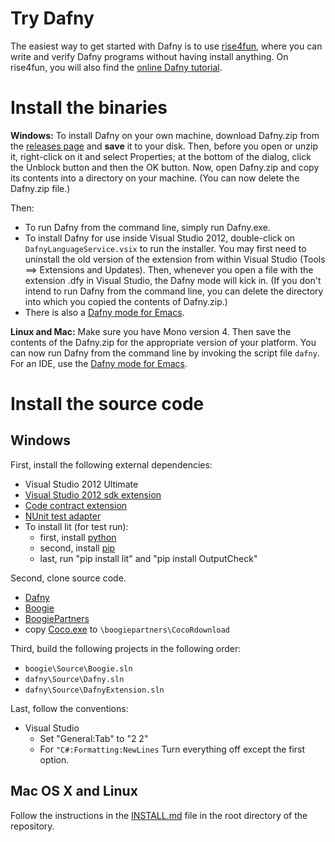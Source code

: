 Try Dafny
=========

The easiest way to get started with Dafny is to use [rise4fun](http://rise4fun.com/dafny), where you can write and verify Dafny programs without having install anything. On rise4fun, you will also find the [online Dafny tutorial](http://rise4fun.com/Dafny/tutorial/guide).

Install the binaries
====================

**Windows:** To install Dafny on your own machine, download Dafny.zip from the [releases page](https://github.com/Microsoft/dafny/releases) and **save** it to your disk. Then, before you open or unzip it, right-click on it and select Properties; at the bottom of the dialog, click the Unblock button and then the OK button. Now, open Dafny.zip and copy its contents into a directory on your machine. (You can now delete the Dafny.zip file.)

Then:

-   To run Dafny from the command line, simply run Dafny.exe.
-   To install Dafny for use inside Visual Studio 2012, double-click on `DafnyLanguageService.vsix` to run the installer. You may first need to uninstall the old version of the extension from within Visual Studio (Tools ==\> Extensions and Updates). Then, whenever you open a file with the extension .dfy in Visual Studio, the Dafny mode will kick in. (If you don't intend to run Dafny from the command line, you can delete the directory into which you copied the contents of Dafny.zip.)
-   There is also a [Dafny mode for Emacs](https://github.com/boogie-org/boogie-friends).

**Linux and Mac:** Make sure you have Mono version 4. Then save the contents of the Dafny.zip for the appropriate version of your platform. You can now run Dafny from the command line by invoking the script file `dafny`. For an IDE, use the [Dafny mode for Emacs](https://github.com/boogie-org/boogie-friends).

Install the source code
=======================

## Windows
First, install the following external dependencies:

-   Visual Studio 2012 Ultimate
-   [Visual Studio 2012 sdk extension](https://visualstudiogallery.msdn.microsoft.com/b2fa5b3b-25eb-4a2f-80fd-59224778ea98)
-   [Code contract extension](https://visualstudiogallery.msdn.microsoft.com/1ec7db13-3363-46c9-851f-1ce455f66970)
-   [NUnit test adapter](https://visualstudiogallery.msdn.microsoft.com/6ab922d0-21c0-4f06-ab5f-4ecd1fe7175d)
-   To install lit (for test run):
    -   first, install [python](https://www.python.org/downloads/)
    -   second, install [pip](http://pip.readthedocs.org/en/stable/installing/)
    -   last, run "pip install lit" and "pip install OutputCheck"

Second, clone source code.

-   [Dafny](https://github.com/Microsoft/dafny)
-   [Boogie](https://github.com/boogie-org/boogie)
-   [BoogiePartners](https://github.com/boogie-org/boogie-partners)
-   copy [Coco.exe](http://www.ssw.uni-linz.ac.at/Research/Projects/Coco/) to `\boogiepartners\CocoRdownload`

Third, build the following projects in the following order:
-   `boogie\Source\Boogie.sln`
-   `dafny\Source\Dafny.sln`
-   `dafny\Source\DafnyExtension.sln`

Last, follow the conventions:

-   Visual Studio
    -   Set "General:Tab" to "2 2"
    -   For `"C#:Formatting:NewLines` Turn everything off except the first option.

## Mac OS X and Linux

Follow the instructions in the [INSTALL.md](https://github.com/Microsoft/dafny/blob/master/INSTALL.md) file in the root directory of the repository.